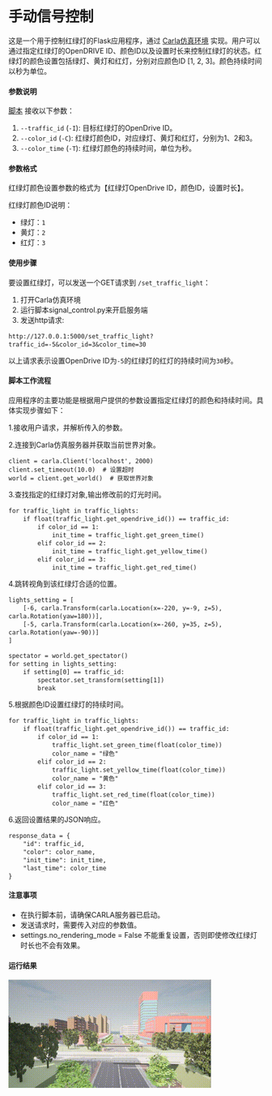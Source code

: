 # 手动信号控制

这是一个用于控制红绿灯的Flask应用程序，通过 [Carla仿真环境](https://pan.baidu.com/s/15T1hGoWJ70tVmsTX7-zcSw?pwd=hutb) 实现。用户可以通过指定红绿灯的OpenDRIVE ID、颜色ID以及设置时长来控制红绿灯的状态。红绿灯的颜色设置包括绿灯、黄灯和红灯，分别对应颜色ID [1, 2, 3]。颜色持续时间以秒为单位。

#### 参数说明

[脚本](https://github.com/OpenHUTB/carla_doc/blob/master/src/course/signal_control.py) 接收以下参数：
1. `--traffic_id` (`-I`): 目标红绿灯的OpenDrive ID。
2. `--color_id` (`-C`): 红绿灯颜色ID，对应绿灯、黄灯和红灯，分别为1、2和3。
3. `--color_time` (`-T`): 红绿灯颜色的持续时间，单位为秒。

#### 参数格式

红绿灯颜色设置参数的格式为【红绿灯OpenDrive ID，颜色ID，设置时长】。

红绿灯颜色ID说明：

- 绿灯：`1`
- 黄灯：`2`
- 红灯：`3`

#### 使用步骤

要设置红绿灯，可以发送一个GET请求到 `/set_traffic_light`：

1. 打开Carla仿真环境
2. 运行脚本signal_control.py来开启服务端
3. 发送http请求:

```
http://127.0.0.1:5000/set_traffic_light?traffic_id=-5&color_id=3&color_time=30
```

以上请求表示设置OpenDrive ID为`-5`的红绿灯的红灯的持续时间为`30`秒。

#### 脚本工作流程

应用程序的主要功能是根据用户提供的参数设置指定红绿灯的颜色和持续时间。具体实现步骤如下：

1.接收用户请求，并解析传入的参数。

2.连接到Carla仿真服务器并获取当前世界对象。

```
client = carla.Client('localhost', 2000)
client.set_timeout(10.0)  # 设置超时
world = client.get_world()  # 获取世界对象
```
3.查找指定的红绿灯对象,输出修改前的灯光时间。

```
for traffic_light in traffic_lights:
    if float(traffic_light.get_opendrive_id()) == traffic_id:
        if color_id == 1:
            init_time = traffic_light.get_green_time()
        elif color_id == 2:
            init_time = traffic_light.get_yellow_time()
        elif color_id == 3:
            init_time = traffic_light.get_red_time()
```
4.跳转视角到该红绿灯合适的位置。

```
lights_setting = [
    [-6, carla.Transform(carla.Location(x=-220, y=-9, z=5), carla.Rotation(yaw=180))],
    [-5, carla.Transform(carla.Location(x=-260, y=35, z=5), carla.Rotation(yaw=-90))]
]
```

```
spectator = world.get_spectator()
for setting in lights_setting:
    if setting[0] == traffic_id:
        spectator.set_transform(setting[1])
        break
```
5.根据颜色ID设置红绿灯的持续时间。

```
for traffic_light in traffic_lights:
    if float(traffic_light.get_opendrive_id()) == traffic_id:
        if color_id == 1:
            traffic_light.set_green_time(float(color_time))
            color_name = "绿色"
        elif color_id == 2:
            traffic_light.set_yellow_time(float(color_time))
            color_name = "黄色"
        elif color_id == 3:
            traffic_light.set_red_time(float(color_time))
            color_name = "红色"
```
6.返回设置结果的JSON响应。

```
response_data = {
    "id": traffic_id,
    "color": color_name,
    "init_time": init_time,
    "last_time": color_time
}
```
#### 注意事项

- 在执行脚本前，请确保CARLA服务器已启动。
- 发送请求时，需要传入对应的参数值。
- settings.no_rendering_mode = False 不能重复设置，否则即使修改红绿灯时长也不会有效果。

#### 运行结果

![](../img/traffic_course_img/signal_control.gif)

